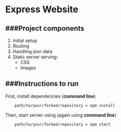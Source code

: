 # Express Website

###Project components
---
1. Initial setup
2. Routing
3. Handling json data
4. Static server serving:
    * CSS
    * Images

###Instructions to run
---
First, install dependencies (**command line**)
```
	path/to/your/forked/repository > npm install
```
Then, start server using (again using **command line**)
```
	path/to/your/forked/repository > npm start
```